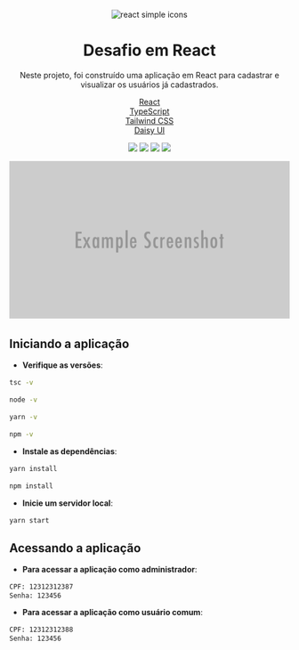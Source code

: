 <div align="center">
<br/>
  <img alt="react simple icons" src="https://api.iconify.design/logos/react.svg" width="150" />

# Desafio em React
Neste projeto, foi construído uma aplicação em React para cadastrar e visualizar os usuários já cadastrados.

<a href="https://www.w3schools.com">React</a>
<br/>
<a href="https://www.typescriptlang.org/">TypeScript</a>
<br/>
<a href="https://tailwindcss.com/">Tailwind CSS</a>
<br/>
<a href="https://daisyui.com/">Daisy UI</a>
<br/>

  <a>
    <img src="https://img.shields.io/static/v1?label=typescript&message=v4.7.4&&color=007db9&style=flat-square"/>
  </a>

  <a>
    <img src="https://img.shields.io/static/v1?label=node&message=v16.15.1&&color=007db9&style=flat-square"/>
  </a>

  <a>
    <img src="https://img.shields.io/static/v1?label=yarn&message=v1.22.19&&color=007db9&style=flat-square"/>
  </a>

  <a>
    <img src="https://img.shields.io/static/v1?label=npm&message=v8.11.0&&color=007db9&style=flat-square"/>
  </a>
<br/>

  ![](src/assets/example_screenshot.png)
</div>

## Iniciando a aplicação
* **Verifique as versões**:
```sh
tsc -v
```
```sh
node -v
```
```sh
yarn -v
```
```sh
npm -v
```

* **Instale as dependências**:
```sh
yarn install
```
```sh
npm install
```

* **Inicie um servidor local**:
```sh
yarn start
```

## Acessando a aplicação
* **Para acessar a aplicação como administrador**:
```
CPF: 12312312387
Senha: 123456
```

* **Para acessar a aplicação como usuário comum**:
```
CPF: 12312312388
Senha: 123456
```
